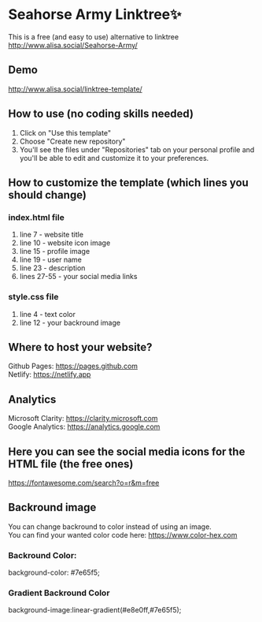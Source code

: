 # Seahorse Army Linktree:sparkles:
This is a free (and easy to use) alternative to linktree  
http://www.alisa.social/Seahorse-Army/

## Demo
http://www.alisa.social/linktree-template/

## How to use (no coding skills needed)
1. Click on "Use this template"
2. Choose "Create new repository"
3. You'll see the files under "Repositories" tab on your personal profile and you'll be able to edit and customize it to your preferences.

## How to customize the template (which lines you should change)
### index.html file
1. line 7 - website title
2. line 10 - website icon image
3. line 15 - profile image
4. line 19 - user name
5. line 23 - description
6. lines 27-55 - your social media links 

### style.css file
1. line 4 - text color 
2. line 12 - your backround image

## Where to host your website?
Github Pages: https://pages.github.com  
Netlify: https://netlify.app

## Analytics 
Microsoft Clarity: https://clarity.microsoft.com  
Google Analytics: https://analytics.google.com  

## Here you can see the social media icons for the HTML file (the free ones)
https://fontawesome.com/search?o=r&m=free

## Backround image
You can change backround to color instead of using an image.  
You can find your wanted color code here: https://www.color-hex.com  

### Backround Color: 
background-color: #7e65f5;

### Gradient Backround Color
background-image:linear-gradient(#e8e0ff,#7e65f5);


